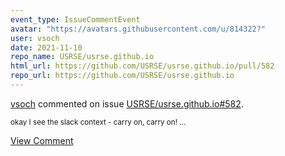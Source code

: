 ```yaml
---
event_type: IssueCommentEvent
avatar: "https://avatars.githubusercontent.com/u/814322?"
user: vsoch
date: 2021-11-10
repo_name: USRSE/usrse.github.io
html_url: https://github.com/USRSE/usrse.github.io/pull/582
repo_url: https://github.com/USRSE/usrse.github.io
---
```


<a href='https://github.com/vsoch' target='_blank'>vsoch</a> commented on issue <a href='https://github.com/USRSE/usrse.github.io/pull/582' target='_blank'>USRSE/usrse.github.io#582</a>.

<small>okay I see the slack context - carry on, carry on!...</small>

<a href='https://github.com/USRSE/usrse.github.io/pull/582' target='_blank'>View Comment</a>